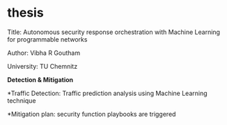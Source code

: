 # thesis

Title: Autonomous security response orchestration with Machine Learning for programmable networks

Author: Vibha R Goutham

University: TU Chemnitz

**Detection & Mitigation**

*Traffic Detection: 
Traffic prediction analysis using Machine Learning technique

*Mitigation plan:
security function playbooks are triggered

